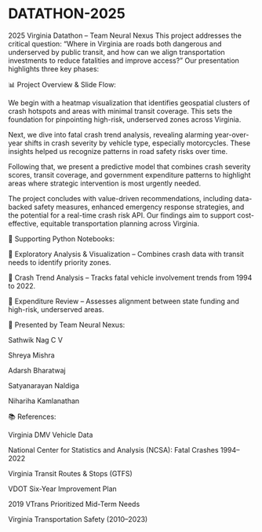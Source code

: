 # DATATHON-2025
2025 Virginia Datathon – Team Neural Nexus This project addresses the critical question: “Where in Virginia are roads both dangerous and underserved by public transit, and how can we align transportation investments to reduce fatalities and improve access?”
Our presentation highlights three key phases:

📊 Project Overview & Slide Flow:

We begin with a heatmap visualization that identifies geospatial clusters of crash hotspots and areas with minimal transit coverage. This sets the foundation for pinpointing high-risk, underserved zones across Virginia.

Next, we dive into fatal crash trend analysis, revealing alarming year-over-year shifts in crash severity by vehicle type, especially motorcycles. These insights helped us recognize patterns in road safety risks over time.

Following that, we present a predictive model that combines crash severity scores, transit coverage, and government expenditure patterns to highlight areas where strategic intervention is most urgently needed.

The project concludes with value-driven recommendations, including data-backed safety measures, enhanced emergency response strategies, and the potential for a real-time crash risk API. Our findings aim to support cost-effective, equitable transportation planning across Virginia.

📁 Supporting Python Notebooks:

🔗 Exploratory Analysis & Visualization – Combines crash data with transit needs to identify priority zones.

🔗 Crash Trend Analysis – Tracks fatal vehicle involvement trends from 1994 to 2022.

🔗 Expenditure Review – Assesses alignment between state funding and high-risk, underserved areas.

👥 Presented by Team Neural Nexus:

Sathwik Nag C V

Shreya Mishra

Adarsh Bharatwaj

Satyanarayan Naldiga

Nihariha Kamlanathan

📚 References:

Virginia DMV Vehicle Data

National Center for Statistics and Analysis (NCSA): Fatal Crashes 1994–2022

Virginia Transit Routes & Stops (GTFS)

VDOT Six-Year Improvement Plan

2019 VTrans Prioritized Mid-Term Needs

Virginia Transportation Safety (2010–2023)
